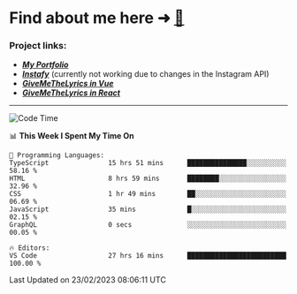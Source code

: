 # Find about me here ➜ [🧑](https://pauabella.dev)

### Project links:
- ***[My Portfolio](https://pauabella.dev)***
- ***[Instafy](https://instafy.me)*** (currently not working due to changes in the Instagram API)
- ***[GiveMeTheLyrics in Vue](https://lyrics.pauabella.dev)***
- ***[GiveMeTheLyrics in React](https://pauabella.dev/GiveMeTheLyrics)***

---
<!--START_SECTION:waka-->
![Code Time](http://img.shields.io/badge/Code%20Time-1%2C920%20hrs%2047%20mins-blue)

📊 **This Week I Spent My Time On** 

```text
💬 Programming Languages: 
TypeScript               15 hrs 51 mins      ███████████████░░░░░░░░░░   58.16 % 
HTML                     8 hrs 59 mins       ████████░░░░░░░░░░░░░░░░░   32.96 % 
CSS                      1 hr 49 mins        ██░░░░░░░░░░░░░░░░░░░░░░░   06.69 % 
JavaScript               35 mins             █░░░░░░░░░░░░░░░░░░░░░░░░   02.15 % 
GraphQL                  0 secs              ░░░░░░░░░░░░░░░░░░░░░░░░░   00.05 % 

🔥 Editors: 
VS Code                  27 hrs 16 mins      █████████████████████████   100.00 % 
```


 Last Updated on 23/02/2023 08:06:11 UTC
<!--END_SECTION:waka-->
